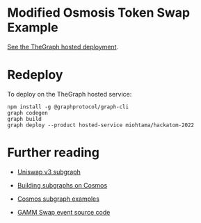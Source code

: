 # Modified Osmosis Token Swap Example

[See the TheGraph hosted deployment](https://thegraph.com/hosted-service/subgraph/miohtama/hackatom-2022).

# Redeploy

To deploy on the TheGraph hosted service:

```shell
npm install -g @graphprotocol/graph-cli
graph codegen
graph build
graph deploy --product hosted-service miohtama/hackatom-2022
```

# Further reading

- [Uniswap v3 subgraph](https://github.com/Uniswap/v3-subgraph/blob/main/schema.graphql)

- [Building subgraphs on Cosmos](https://thegraph.com/docs/en/cookbook/cosmos/)

- [Cosmos subgraph examples](https://github.com/graphprotocol/example-subgraphs/tree/main/cosmos)

- [GAMM Swap event source code](https://github.com/osmosis-labs/osmosis/blob/fe98f6e4453cd32035d277c21ef2f3669b677bb2/x/gamm/keeper/swap.go#L171)